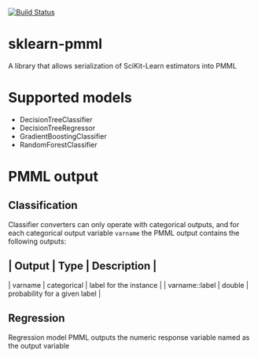 [![Build Status](https://travis-ci.org/alex-pirozhenko/sklearn-pmml.svg)](https://travis-ci.org/alex-pirozhenko/sklearn-pmml)

# sklearn-pmml
A library that allows serialization of SciKit-Learn estimators into PMML

# Supported models
- DecisionTreeClassifier
- DecisionTreeRegressor
- GradientBoostingClassifier
- RandomForestClassifier

# PMML output

## Classification
Classifier converters can only operate with categorical outputs, and for each categorical output variable ```varname``` 
the PMML output contains the following outputs:

| Output | Type | Description |
-------------------------------
| varname | categorical | label for the instance |
| varname::label | double | probability for a given label |

## Regression
Regression model PMML outputs the numeric response variable named as the output variable
